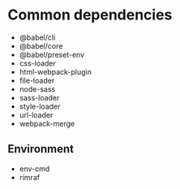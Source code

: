 # Common dependencies

- @babel/cli
- @babel/core
- @babel/preset-env
- css-loader
- html-webpack-plugin
- file-loader
- node-sass
- sass-loader
- style-loader
- url-loader
- webpack-merge

## Environment

- env-cmd
- rimraf


